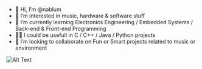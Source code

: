 - 👋 Hi, I’m @nablum
- 👀 I’m interested in music, hardware & software stuff
- 🌱 I’m currently learning Electronics Engineering / Embedded Systems / Back-end & Front-end Programming
- 🧑‍🔬 I could be usefull in C / C++ / Java / Python projects
- 💞️ I’m looking to collaborate on Fun or Smart projects related to music or environment

![Alt Text](https://media.giphy.com/media/dJHeg7s9WflUxV0x52/giphy-downsized-large.gif)

<!---
nablum/nablum is a ✨ special ✨ repository because its `README.md` (this file) appears on your GitHub profile.
You can click the Preview link to take a look at your changes.
--->
